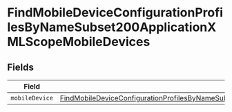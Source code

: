 # FindMobileDeviceConfigurationProfilesByNameSubset200ApplicationXMLScopeMobileDevices


## Fields

| Field                                                                                                                                                                                                                           | Type                                                                                                                                                                                                                            | Required                                                                                                                                                                                                                        | Description                                                                                                                                                                                                                     |
| ------------------------------------------------------------------------------------------------------------------------------------------------------------------------------------------------------------------------------- | ------------------------------------------------------------------------------------------------------------------------------------------------------------------------------------------------------------------------------- | ------------------------------------------------------------------------------------------------------------------------------------------------------------------------------------------------------------------------------- | ------------------------------------------------------------------------------------------------------------------------------------------------------------------------------------------------------------------------------- |
| `mobileDevice`                                                                                                                                                                                                                  | [FindMobileDeviceConfigurationProfilesByNameSubset200ApplicationXMLScopeMobileDevicesMobileDevice](../../models/operations/findmobiledeviceconfigurationprofilesbynamesubset200applicationxmlscopemobiledevicesmobiledevice.md) | :heavy_minus_sign:                                                                                                                                                                                                              | N/A                                                                                                                                                                                                                             |